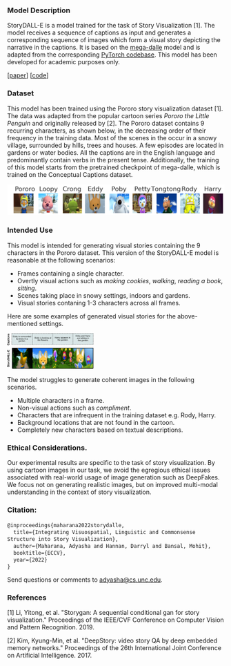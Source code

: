 ### Model Description

StoryDALL-E is a model trained for the task of Story Visualization \[1\]. The model receives a sequence of captions as input and generates a corresponding sequence of images which form a visual story depicting the narrative in the captions. It is based on the [mega-dalle](https://github.com/borisdayma/dalle-mini) model and is adapted from the corresponding [PyTorch codebase](https://github.com/kuprel/min-dalle). This model has been developed for academic purposes only.

\[[paper]()\]  \[[code]()\]

### Dataset

This model has been trained using the Pororo story visualization dataset \[1\]. The data was adapted from the popular cartoon series *Pororo the Little Penguin* and originally released by \[2\]. The Pororo dataset contains 9 recurring characters, as shown below, in the decreasing order of their frequency in the training data. Most of the scenes in the occur in a snowy village, surrounded by hills, trees and houses. A few episodes are located in gardens or water bodies. All the captions are in the English language and predominantly contain verbs in the present tense. Additionally, the training of this model starts from the pretrained checkpoint of mega-dalle, which is trained on the Conceptual Captions dataset.

![image](pororo_characters.png)

### Intended Use
This model is intended for generating visual stories containing the 9 characters in the Pororo dataset. This version of the StoryDALL-E model is reasonable at the following scenarios:
* Frames containing a single character.
* Overtly visual actions such as *making cookies*, *walking*, *reading a book*, *sitting*.
* Scenes taking place in snowy settings, indoors and gardens.
* Visual stories contaning 1-3 characters across all frames.

Here are some examples of generated visual stories for the above-mentioned settings.

[comment]: ![image](model_card_demo_pororo_1.png)
<img src="model_card_demo_pororo_1.png" width="200">

The model struggles to generate coherent images in the following scenarios.
* Multiple characters in a frame.
* Non-visual actions such as *compliment*.
* Characters that are infrequent in the training dataset e.g. Rody, Harry.
* Background locations that are not found in the cartoon.
* Completely new characters based on textual descriptions.

### Ethical Considerations.
Our experimental results are specific to the task of story visualization. By using cartoon images in our task, we avoid the egregious ethical issues associated with real-world usage of image generation such as DeepFakes. We focus not on generating realistic images, but on improved multi-modal understanding in the context of story visualization.

### Citation:
```
@inproceedings{maharana2022storydalle,
  title={Integrating Visuospatial, Linguistic and Commonsense Structure into Story Visualization},
  author={Maharana, Adyasha and Hannan, Darryl and Bansal, Mohit},
  booktitle={ECCV},
  year={2022}
}
```
Send questions or comments to adyasha@cs.unc.edu.


### References

\[1\] Li, Yitong, et al. "Storygan: A sequential conditional gan for story visualization." Proceedings of the IEEE/CVF Conference on Computer Vision and Pattern Recognition. 2019.

\[2\] Kim, Kyung-Min, et al. "DeepStory: video story QA by deep embedded memory networks." Proceedings of the 26th International Joint Conference on Artificial Intelligence. 2017.


